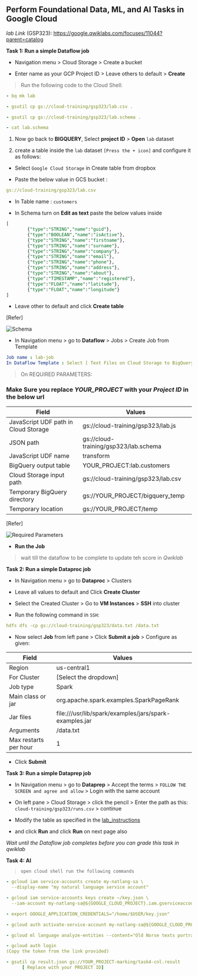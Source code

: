 ## Perform Foundational Data, ML, and AI Tasks in Google Cloud

*lab Link* (GSP323): https://google.qwiklabs.com/focuses/11044?parent=catalog

**Task 1: Run a simple Dataflow job**

* Navigation menu > Cloud Storage > Create a bucket

* Enter name as your GCP Project ID > Leave others to default > **Create**

> Run the following code to the Cloud Shell:

```yaml
- bq mk lab

- gsutil cp gs://cloud-training/gsp323/lab.csv .

- gsutil cp gs://cloud-training/gsp323/lab.schema .

- cat lab.schema
```
1. Now go back to **BIGQUERY**,  Select **project ID** > **Open** `lab` dataset 

2. create a table inside the `lab` dataset `[Press the + icon]` and configure it as follows:

* Select `Google Cloud Storage` in Create table from dropbox

* Paste the below value in GCS bucket :
```yaml
gs://cloud-training/gsp323/lab.csv
```
* In Table name : `customers`

* In Schema turn on **Edit as text** paste the below values inside
```sql
[
        {"type":"STRING","name":"guid"},
        {"type":"BOOLEAN","name":"isActive"},
        {"type":"STRING","name":"firstname"},
        {"type":"STRING","name":"surname"},
        {"type":"STRING","name":"company"},
        {"type":"STRING","name":"email"},
        {"type":"STRING","name":"phone"},
        {"type":"STRING","name":"address"},
        {"type":"STRING","name":"about"},
        {"type":"TIMESTAMP","name":"registered"},
        {"type":"FLOAT","name":"latitude"},
        {"type":"FLOAT","name":"longitude"}
]
```
* Leave other to default and click **Create table**

[Refer]

![Schema](https://user-images.githubusercontent.com/59435839/135756331-23348ee1-ea4e-4223-8be8-020594a3b775.png)


* In Navigation menu > go to **Dataflow** > Jobs > Create Job from Template

```yaml
Job name : lab-job
In DataFlow Template : Select [ Text Files on Cloud Storage to BigQuery ] under "Process Data in Bulk (batch)"
```
> On REQUIRED PARAMETERS: 
### Make Sure you replace *YOUR_PROJECT* with your *Project ID* in the below url

|               Field                   |              Values                    |
|             ---------                 |             --------                   |
| JavaScript UDF path in Cloud Storage  | gs://cloud-training/gsp323/lab.js      |
| JSON path                             |	gs://cloud-training/gsp323/lab.schema  |
| JavaScript UDF name                   |	transform                              |
| BigQuery output table                 |	YOUR_PROJECT:lab.customers             |
| Cloud Storage input path              |	gs://cloud-training/gsp323/lab.csv     |
| Temporary BigQuery directory          |	gs://YOUR_PROJECT/bigquery_temp        |
| Temporary location                    |	gs://YOUR_PROJECT/temp                 |

[Refer]

![Required Parameters](https://user-images.githubusercontent.com/59435839/135757240-fc333c90-d3c9-4809-8389-d12aa3ce8808.png)

* **Run the Job**

> wait till the dataflow to be complete to update teh score in *Qwiklab*

**Task 2: Run a simple Dataproc job**

* In Navigation menu > go to **Dataproc** > Clusters 

* Leave all values to default and Click **Create Cluster**

* Select the Created Cluster > Go to **VM Instances** > **SSH** into cluster

* Run the following command in `SSH`: 

```yaml
hdfs dfs -cp gs://cloud-training/gsp323/data.txt /data.txt
```
* Now select **Job** from left pane > Click **Submit a job** > Configure as given:

|          Field           |                     Values                                 |
|        ---------         |                    --------                                |
| Region	                 |    us-central1                                             |
| For Cluster              |    [Select the dropdown]                                   |
| Job type	               |    Spark                                                   |
| Main class or jar	       |    org.apache.spark.examples.SparkPageRank                 |
| Jar files	               |    file:///usr/lib/spark/examples/jars/spark-examples.jar  |
| Arguments	               |    /data.txt                                               |
| Max restarts per hour    |    1                                                       |

* Click **Submit**

**Task 3: Run a simple Dataprep job**

* In Navigation menu > go to **Dataprep** > Accept the terms > `FOLLOW THE SCREEN and agree and allow` > Login with the same account

* On left pane > Cloud Storage > click the pencil > Enter the path as this: `cloud-training/gsp323/runs.csv` > continue

* Modify the table as specified in the [lab_instructions](https://google.qwiklabs.com/focuses/11044?parent=catalog#:~:text=Perform%20the%20following%20transforms%20to%20ensure%20the%20data%20is%20in%20the%20right%20state)

* and click **Run** and click **Run** on next page also

*Wait until the Dataflow job completes before you can grade this task in qwiklab*

**Task 4: AI**

> `open cloud shell run the following commands`

```yaml
- gcloud iam service-accounts create my-natlang-sa \
  --display-name "my natural language service account"

- gcloud iam service-accounts keys create ~/key.json \
  --iam-account my-natlang-sa@${GOOGLE_CLOUD_PROJECT}.iam.gserviceaccount.com

- export GOOGLE_APPLICATION_CREDENTIALS="/home/$USER/key.json"

- gcloud auth activate-service-account my-natlang-sa@${GOOGLE_CLOUD_PROJECT}.iam.gserviceaccount.com --key-file=$GOOGLE_APPLICATION_CREDENTIALS

- gcloud ml language analyze-entities --content="Old Norse texts portray Odin as one-eyed and long-bearded, frequently wielding a spear named Gungnir and wearing a cloak and a broad hat." > result.json

- gcloud auth login 
(Copy the token from the link provided)

- gsutil cp result.json gs://YOUR_PROJECT-marking/task4-cnl.result
      [ Replace with your PROJECT ID]
```